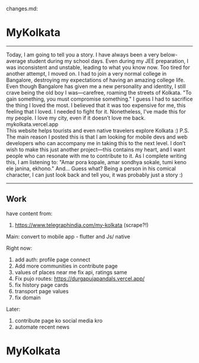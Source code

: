 changes.md:
# MyKolkata
-------------------------------------------------------------------------------------------------------------------------------------------------------------------------------
Today, I am going to tell you a story.
I have always been a very below-average student during my school days. Even during my JEE preparation, I was inconsistent and unstable, leading to what you know now. Too tired for another attempt, I moved on. I had to join a very normal college in Bangalore, destroying my expectations of having an amazing college life.
 Even though Bangalore has given me a new personality and identity, I still crave being the old boy I was—carefree, roaming the streets of Kolkata.
 "To gain something, you must compromise something." I guess I had to sacrifice the thing I loved the most. I believed that it was too expensive for me, this feeling that I loved. I needed to fight for it.
Nonetheless, I've made this for my people. I love my city, even if it doesn’t love me back.
<br>
mykolkata.vercel.app
<br>
This website helps tourists and even native travelers explore Kolkata :)
P.S. The main reason I posted this is that I am looking for mobile devs and web developers who can accompany me in taking this to the next level. I don’t wish to make this just another project—this contains my heart, and I want people who can resonate with me to contribute to it.
As I complete writing this, I am listening to:
 "Amar pora kopale, amar sondhya sokale, tumi keno ele janina, ekhono."
And...
 Guess what? Being a person in his comical character, I can just look back and tell you, it was probably just a story :)

-------------------------------------------------------------------------------------------------------------------------------------------------------------------------------
## Work

have content from:
  1) https://www.telegraphindia.com/my-kolkata  (scrape?!)

Main: convert to mobile app - flutter and Js/ native

Right now:
1) add auth: profile page connect
2) Add more communities in contribute page
3) values of places near me fix api, ratings same
4) Fix pujo routes: https://durgapujapandals.vercel.app/
5) fix history page cards
6) transport page values
7) fix domain


Later:
1) contribute page ko social media kro
2) automate recent news
# MyKolkata
